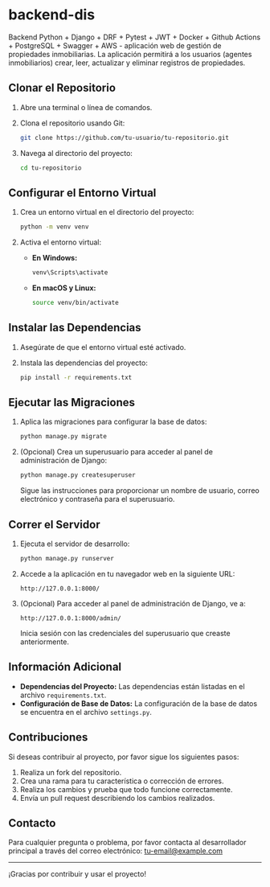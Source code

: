 # backend-dis
Backend Python + Django + DRF + Pytest + JWT + Docker + Github Actions + PostgreSQL + Swagger + AWS - aplicación web de gestión de propiedades inmobiliarias. La aplicación permitirá  a los usuarios (agentes inmobiliarios) crear, leer, actualizar y eliminar registros de propiedades.


## Clonar el Repositorio

1. Abre una terminal o línea de comandos.
2. Clona el repositorio usando Git:

    ```bash
    git clone https://github.com/tu-usuario/tu-repositorio.git
    ```

3. Navega al directorio del proyecto:

    ```bash
    cd tu-repositorio
    ```

## Configurar el Entorno Virtual

1. Crea un entorno virtual en el directorio del proyecto:

    ```bash
    python -m venv venv
    ```

2. Activa el entorno virtual:

    - **En Windows:**

        ```bash
        venv\Scripts\activate
        ```

    - **En macOS y Linux:**

        ```bash
        source venv/bin/activate
        ```

## Instalar las Dependencias

1. Asegúrate de que el entorno virtual esté activado.
2. Instala las dependencias del proyecto:

    ```bash
    pip install -r requirements.txt
    ```

## Ejecutar las Migraciones

1. Aplica las migraciones para configurar la base de datos:

    ```bash
    python manage.py migrate
    ```

2. (Opcional) Crea un superusuario para acceder al panel de administración de Django:

    ```bash
    python manage.py createsuperuser
    ```

    Sigue las instrucciones para proporcionar un nombre de usuario, correo electrónico y contraseña para el superusuario.

## Correr el Servidor

1. Ejecuta el servidor de desarrollo:

    ```bash
    python manage.py runserver
    ```

2. Accede a la aplicación en tu navegador web en la siguiente URL:

    ```
    http://127.0.0.1:8000/
    ```

3. (Opcional) Para acceder al panel de administración de Django, ve a:

    ```
    http://127.0.0.1:8000/admin/
    ```

    Inicia sesión con las credenciales del superusuario que creaste anteriormente.

## Información Adicional

- **Dependencias del Proyecto:** Las dependencias están listadas en el archivo `requirements.txt`.
- **Configuración de Base de Datos:** La configuración de la base de datos se encuentra en el archivo `settings.py`.

## Contribuciones

Si deseas contribuir al proyecto, por favor sigue los siguientes pasos:

1. Realiza un fork del repositorio.
2. Crea una rama para tu característica o corrección de errores.
3. Realiza los cambios y prueba que todo funcione correctamente.
4. Envía un pull request describiendo los cambios realizados.

## Contacto

Para cualquier pregunta o problema, por favor contacta al desarrollador principal a través del correo electrónico: tu-email@example.com

---

¡Gracias por contribuir y usar el proyecto!

